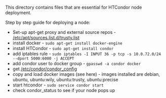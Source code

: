 This directory contains files that are essential for HTCondor node deployment. 

Step by step guide for deploying a node:
* Set-up apt-get proxy and external source repos - [/etc/apt/sources.list.d/trusty.list](trusty.list)
* install docker - `sudo apt-get install docker-engine`
* install HTCondor - `sudo apt-get install condor`
* add iptables rule - `sudo iptables -I INPUT 36 -p tcp -s 10.0.72.0/24 --dport 5000:6000 -j ACCEPT`
* add condor user to docker group - `gpasswd -a condor docker`
* get [/etc/condor/condor_config](node_config)
* copy and load docker images (see here) - images installed are debian, ubuntu, ubuntu:wily, ubuntu:trusty, ubuntu:precise
* start htcondor - `sudo service condor start`
* check condor_status to see if your node pops up
